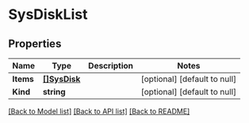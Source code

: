 # SysDiskList

## Properties
Name | Type | Description | Notes
------------ | ------------- | ------------- | -------------
**Items** | [**[]SysDisk**](sys_disk.md) |  | [optional] [default to null]
**Kind** | **string** |  | [optional] [default to null]

[[Back to Model list]](../README.md#documentation-for-models) [[Back to API list]](../README.md#documentation-for-api-endpoints) [[Back to README]](../README.md)


